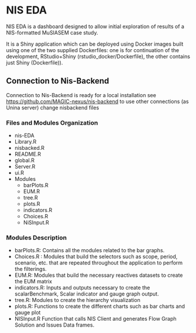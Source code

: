 # NIS EDA

NIS EDA is a dashboard designed to allow initial exploration of results of a NIS-formatted MuSIASEM case study.

It is a Shiny application which can be deployed using Docker images built using one of the two supplied Dockerfiles: one is for continuation of the development, RStudio+Shiny (rstudio_docker/Dockerfile), the other contains just Shiny (Dockerfile)).

## Connection to Nis-Backend
Connection to Nis-Backend is ready for a local installation see  https://github.com/MAGIC-nexus/nis-backend to use other connections (as Unina server) change nisbackend files

### Files and Modules Organization

- nis-EDA
- Library.R
- nisbacked.R
- README.R
- global.R
- Server.R
- ui.R
- Modules
  - barPlots.R
  - EUM.R
  - tree.R
  - plots.R
  - indicators.R
  - Choices.R
  - NiSInput.R

### Modules Description

- barPlots.R: Contains all the modules related to the bar graphs.
- Choices.R : Modules that build the selectors such as scope, period, scenario, etc. that are repeated throughout the application to perform the filterings.
- EUM.R: Modules that build the necessary reactives datasets to create the EUM matrix
- indicators.R: Inputs and outputs necessary to create the scalarBenchmark, Scalar indicator  and gauge graph output.
- tree.R: Modules to create the hierarchy visualization
- plots.R: Functions to create the different charts such as bar charts and gauge plot
- NISInput.R Function that calls NIS Client and generates Flow Graph Solution and Issues Data frames.

